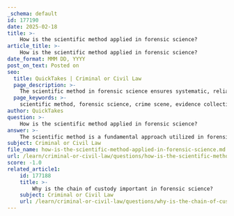 ```yaml
---
_schema: default
id: 177190
date: 2025-02-18
title: >-
    How is the scientific method applied in forensic science?
article_title: >-
    How is the scientific method applied in forensic science?
date_format: MMM DD, YYYY
post_on_text: Posted on
seo:
  title: QuickTakes | Criminal or Civil Law
  page_description: >-
    The scientific method in forensic science ensures systematic, reliable, and objective investigations through observation, hypothesis formulation, experimentation, data analysis, and clear communication in legal contexts.
  page_keywords: >-
    scientific method, forensic science, crime scene, evidence collection, hypotheses, data analysis, experiments, peer review, legal context, DNA analysis, forensic investigations, analytical techniques
author: QuickTakes
question: >-
    How is the scientific method applied in forensic science?
answer: >-
    The scientific method is a fundamental approach utilized in forensic science to ensure that investigations are systematic, reliable, and objective. Here’s how the scientific method is applied in forensic science:\n\n1. **Observation**: Forensic scientists begin by observing the crime scene and collecting evidence. This includes physical evidence such as fingerprints, blood samples, and other materials that may provide insights into the crime.\n\n2. **Formulating Hypotheses**: Based on initial observations, forensic scientists develop hypotheses regarding the nature of the evidence. For example, they may hypothesize about the identity of a suspect based on DNA evidence or the cause of death based on toxicology results.\n\n3. **Conducting Experiments**: Forensic scientists conduct experiments to test their hypotheses. This may involve various analytical techniques such as mass spectrometry, gas chromatography, or DNA analysis. Each method is chosen based on the type of evidence being analyzed and the questions being investigated.\n\n4. **Data Collection and Analysis**: During experiments, data is meticulously collected and analyzed. This step is crucial for ensuring that the results are valid and can withstand scrutiny. Forensic scientists must adhere to standardized protocols to minimize errors and biases.\n\n5. **Drawing Conclusions**: After analyzing the data, forensic scientists draw conclusions that either support or refute their hypotheses. For instance, if DNA analysis matches a suspect's profile, it may support the hypothesis that the suspect was present at the crime scene.\n\n6. **Peer Review and Reporting**: The findings are often subjected to peer review, where other experts evaluate the methods and conclusions. Forensic scientists then prepare reports that communicate their findings clearly and accurately, ensuring that the evidence can be understood in a legal context.\n\n7. **Revising Hypotheses**: If the results do not support the initial hypotheses, forensic scientists may revise their hypotheses and conduct further tests. This iterative process is essential for refining understanding and ensuring that conclusions are based on robust evidence.\n\n8. **Application in Legal Contexts**: The results of forensic analyses are presented in court, where they can be used as evidence. The scientific method provides a framework that helps ensure the reliability and validity of the evidence presented, which is critical for legal proceedings.\n\nIn summary, the scientific method in forensic science is a structured approach that enhances the accuracy and reliability of evidence analysis. It involves careful observation, hypothesis formulation, experimentation, data analysis, and clear communication of findings, all of which are essential for effective forensic investigations.
subject: Criminal or Civil Law
file_name: how-is-the-scientific-method-applied-in-forensic-science.md
url: /learn/criminal-or-civil-law/questions/how-is-the-scientific-method-applied-in-forensic-science
score: -1.0
related_article1:
    id: 177188
    title: >-
        Why is the chain of custody important in forensic science?
    subject: Criminal or Civil Law
    url: /learn/criminal-or-civil-law/questions/why-is-the-chain-of-custody-important-in-forensic-science
---
```


&nbsp;